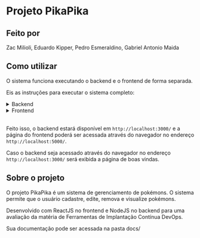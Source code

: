# Projeto PikaPika

## Feito por
Zac Milioli, Eduardo Kipper, Pedro Esmeraldino, Gabriel Antonio Maida

## Como utilizar

O sistema funciona executando o backend e o frontend de forma separada.

Eis as instruções para executar o sistema completo:

<details><summary>Backend</summary>

Abra um terminal na raíz do projeto e navegue até a pasta "backend" através do terminal
    
```bash 
cd backend
```

Instale as dependências do backend

```bash
npm install
```

Inicie o backend

```bash
npm start
```

</details>

<details><summary>Frontend</summary>

Abra outro terminal na raíz do projeto e navegue até a pasta "frontend" através do terminal

```bash
cd frontend
```

Instale as dependências do frontend

```bash
npm install
```

Inicie o frontend

```bash
npm start
```

</details>

<br>

Feito isso, o backend estará disponível em `http://localhost:3000/` e a página do frontend poderá ser acessada através do navegador no endereço `http://localhost:5000/`.

Caso o backend seja acessado através do navegador no endereço `http://localhost:3000/` será exibida a página de boas vindas.

## Sobre o projeto

O projeto PikaPika é um sistema de gerenciamento de pokémons. O sistema permite que o usuário cadastre, edite, remova e visualize pokémons.

Desenvolvido com ReactJS no frontend e NodeJS no backend para uma avaliação da matéria de Ferramentas de Implantação Contínua DevOps.

Sua documentação pode ser acessada na pasta docs/